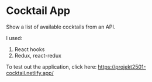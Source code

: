 # Cocktail App

Show a list of available cocktails from an API.

I used:

1. React hooks
2. Redux, react-redux

To test out the application, click here: https://projekt2501-cocktail.netlify.app/

